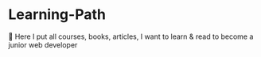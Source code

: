 # Learning-Path
:100: Here I put all courses, books, articles, I want to learn &amp; read to become a junior web developer
